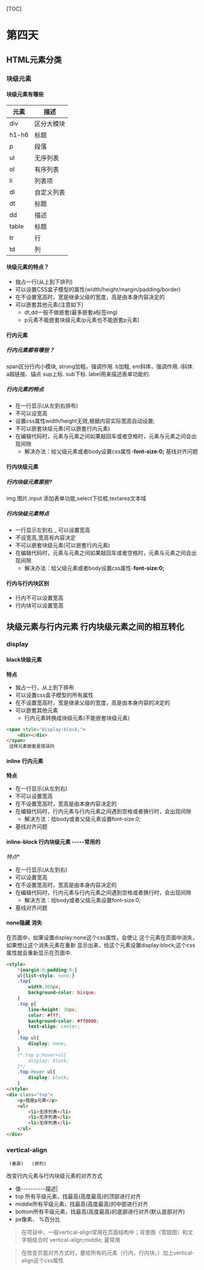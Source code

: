 [TOC]
# 第四天
## HTML元素分类
###  块级元素
#### 块级元素有哪些
|元素|描述|
|--|--|
|div|区分大模块|
|h1-h6|标题|
|p|段落|
|ul|无序列表|
|ol|有序列表|
|li|列表项|
|dl|自定义列表|
|dt|标题|
|dd|描述|
|table|标题|
|tr|行|
|td|列|
#### 块级元素的特点？
- 独占一行(从上到下排列)
- 可以设置CSS盒子模型的属性(width/height/margin/padding/border)
- 在不设置宽高时，宽是继承父级的宽度，高是由本身内容决定的
- 可以嵌套其他元素(注意如下)
	- dt,dd一般不做嵌套(最多嵌套a标签img)
	- p元素不能嵌套块级元素(p元素也不能嵌套p元素)
#### 行内元素
##### 行内元素都有哪些？

span区分行内小模块,
strong加粗，强调作用.
b加粗,
em斜体，强调作用.
i斜体.
a超链接、锚点
sup上标.
sub下标.
label用来描述表单功能的.
##### 行内元素的特点
- 在一行显示(从左到右排布)
- 不可以设宽高
- 设置css属性width/height无效,根据内容实际宽高自动设置;
- 不可以嵌套块级元素(可以嵌套行内元素)
- 在编辑代码时，元素与元素之间如果敲回车或者空格时，元素与元素之间会出现间隙
	- 解决办法：给父级元素或者body设置css属性-**font-size:0;**
	基线对齐问题
	
#### 行内块级元素
##### 行内块级元素那些?
img 图片,input 添加表单功能,select下拉框,textarea文本域
##### 行内块级元素特点
- 一行显示左到右
_ 可以设置宽高
- 不设宽高,宽高有内容决定
- 不可以嵌套块级元素(可以嵌套行内元素)
- 在编辑代码时，元素与元素之间如果敲回车或者空格时，元素与元素之间会出现间隙
 	- 解决办法：给父级元素或者body设置css属性-**font-size:0;**
#### 行内与行内块区别
- 行内不可以设置宽高
- 行内块可以设置宽高
## 块级元素与行内元素 行内块级元素之间的相互转化
### display
#### black块级元素
**特点**
- 独占一行，从上到下排布
- 可以设置css盒子模型的所有属性
- 在不设置宽高时，宽是继承父级的宽度，高是由本身内容的决定的
- 可以嵌套其他元素
	- 行内元素转换成块级元素(不能嵌套块级元素)
```html
<span style="display:block;">
	<div></div>
</span>
 这样元素嵌套是错误的
```
#### inline 行内元素
**特点**
- 在一行显示(从左到右)
- 不可以设置宽高
- 在不设置宽高时，宽高是由本身内容决定的
- 在编辑代码时，行内元素与行内元素之间遇到空格或者换行时，会出现间隙
	- 解决方法：给body或者父级元素设置font-size:0;
- 基线对齐问题
#### inline-block 行内块级元素  -----常用的
*特点**
- 在一行显示(从左到右)
- 可以设置宽高
- 在不设置宽高时，宽高是由本身内容决定的
- 在编辑代码时，行内元素与行内元素之间遇到空格或者换行时，会出现间隙
	- 解决方法：给body或者父级元素设置font-size:0;
- 基线对齐问题

#### none隐藏 消失
在页面中，如果设置display:none这个css属性，会使让
这个元素在页面中消失，如果想让这个消失元素在重新
显示出来，给这个元素设置display:block;这个css属性就会重新显示在页面中.	
```html
<style>
    *{margin:0;padding:0;}
    ul{list-style: none;}
    .top{
        width:300px;
        background-color: bisque;
    }
    .top p{
        line-height: 30px;
        color: #fff;
        background-color: #ff0000;
        text-align: center;
    }
    .top ul{
        display: none;
    }
    /*.top p:hover+ul{
        display: block;
    }*/
    .top:hover ul{
        display: block;
    }
</style>
<div class="top">
    <p>我是p元素</p>
    <ul>
        <li>无序列表</li>
        <li>无序列表</li>
        <li>无序列表</li>
    </ul>
</div>
```
### vertical-align
     (垂直)   (排列)
改变行内元素与行内块级元素的对齐方式
* 值----------描述|
* top 所有平级元素，找最高(高度最高)的顶部进行对齐
* middle所有平级元素，找最高(高度最高)的中部进行对齐
* bottom所有平级元素，找最高(高度最高)的底部进行对齐(默认底部对齐)
* px像素、  %百分比
 
 
 
 > 在项目中，一般vertical-align常用在页面结构中；背景图（雪碧图）和文字相结合时
 > vertical-align;middle;  最常用
 
 > 在改变页面对齐方式时，要给所有的元素（行内，行内块，）加上vertical-align这个css属性